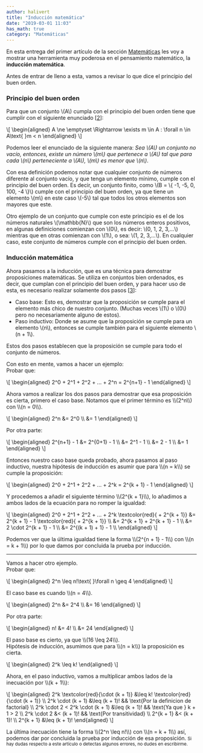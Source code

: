 ```yaml
---
author: halivert
title: "Inducción matemática"
date: "2019-03-01 11:03"
has_math: true
category: "Matemáticas"
---
```


En esta entrega del primer artículo de la sección [Matemáticas][1] les voy a
mostrar una herramienta muy poderosa en el pensamiento matemático, la
**inducción matemática**.

<!--Seguir leyendo-->

Antes de entrar de lleno a esta, vamos a revisar lo que dice el principio del
buen orden.

### Principio del buen orden
Para que un conjunto \\(A\\) cumpla con el principio del buen orden tiene que
cumplir con el siguiente enunciado \[[2][2]\]:
<p class="equation">
\[
\begin{aligned}
A \ne \emptyset \Rightarrow \exists m \in A : \forall n \in A\text{ }m < n
\end{aligned}
\]
</p>

Podemos leer el enunciado de la siguiente manera: _Sea \\(A\\) un conjunto no
vacío, entonces, existe un número \\(m\\) que pertenece a \\(A\\) tal que para
cada \\(n\\) perteneciente a \\(A\\), \\(m\\) es menor que \\(n\\)_.

Con esa definición podemos notar que cualquier conjunto de números diferente al
conjunto vacío, y que tenga un elemento mínimo, cumple con el principio del buen
orden. Es decir, un conjunto finito, como \\(B = \\{ -1, -5, 0, 100, -4 \\}\\)
cumple con el principio del buen orden, ya que tiene un elemento \\(m\\) en este
caso \\(-5\\) tal que todos los otros elementos son mayores que este.

Otro ejemplo de un conjunto que cumple con este principio es el de los números
naturales \\(\mathbb{N}\\) que son los números enteros positivos, en algunas
definiciones comienzan con \\(0\\), es decir: \\(0, 1, 2, 3,...\\) mientras que
en otras comienzan con \\(1\\), o sea: \\(1, 2, 3,...\\). En cualquier caso, este
conjunto de números cumple con el principio del buen orden.

### Inducción matemática
Ahora pasamos a la inducción, que es una técnica para demostrar proposiciones
matemáticas. Se utiliza en conjuntos bien ordenados, es decir, que cumplan con
el principio del buen orden, y para hacer uso de esta, es necesario
realizar solamente dos pasos \[[3][3]\]:
- Caso base: Esto es, demostrar que la proposición se cumple para el elemento
más chico de nuestro conjunto. (Muchas veces \\(1\\) o \\(0\\) pero no
necesariamente alguno de estos).
- Paso inductivo: Donde se asume que la proposición se cumple para un
elemento \\(n\\), entonces se cumple también para el siguiente elemento \\(n +
1\\).

Estos dos pasos establecen que la proposición se cumple para todo el conjunto de
números.

Con esto en mente, vamos a hacer un ejemplo:<br>
Probar que:
<p class="equation">
\[
\begin{aligned}
2^0 + 2^1 + 2^2 + ... + 2^n = 2^{n+1} - 1
\end{aligned}
\]
</p>
Ahora vamos a realizar los dos pasos para demostrar que esa proposición es
cierta, primero el caso base. Notamos que el primer término es \\(2^n\\) con
\\(n = 0\\).
<p class="equation">
\[
\begin{aligned}
2^n &= 2^0 \\
    &= 1
\end{aligned}
\]
</p>
Por otra parte:
<p class="equation">
\[
\begin{aligned}
2^{n+1} - 1 &= 2^{0+1} - 1 \\
            &= 2^1 - 1 \\
            &= 2 - 1 \\
            &= 1
\end{aligned}
\]
</p>
Entonces nuestro caso base queda probado, ahora pasamos al paso inductivo,
nuestra hipótesis de inducción es asumir que para \\(n = k\\) se cumple la
proposición:
<p class="equation">
\[
\begin{aligned}
2^0 + 2^1 + 2^2 + ... + 2^k = 2^{k + 1} - 1
\end{aligned}
\]
</p>
Y procedemos a añadir el siguiente término \\(2^{k + 1}\\), lo añadimos a ambos
lados de la ecuación para no romper la igualdad:
<p class="equation">
\[
\begin{aligned}
2^0 + 2^1 + 2^2 + ... + 2^k \textcolor{red}{ + 2^{k + 1}} &= 2^{k + 1} - 1
\textcolor{red}{ + 2^{k + 1}} \\ 
  &= 2^{k + 1} + 2^{k + 1} - 1 \\ 
  &= 2 \cdot 2^{k + 1} - 1 \\ 
  &= 2^{(k + 1) + 1} - 1 \\ 
\end{aligned}
\]
</p>
Podemos ver que la última igualdad tiene la forma \\(2^{n + 1} - 1\\) con \\(n =
k + 1\\) por lo que damos por concluida la prueba por inducción.

---

Vamos a hacer otro ejemplo.<br>
Probar que:
<p class="equation">
\[
\begin{aligned}
2^n \leq n!\text{ }\forall n \geq 4
\end{aligned}
\]
</p>
El caso base es cuando \\(n = 4\\).
<p class="equation">
\[
\begin{aligned}
2^n &= 2^4 \\
    &= 16
\end{aligned}
\]
</p>
Por otra parte:
<p class="equation">
\[
\begin{aligned}
n!  &= 4! \\
    &= 24
\end{aligned}
\]
</p>
El paso base es cierto, ya que \\(16 \leq 24\\).<br>
Hipótesis de inducción, asumimos que para \\(n = k\\) la proposición es cierta.
<p class="equation">
\[
\begin{aligned}
2^k \leq k!
\end{aligned}
\]
</p>
Ahora, en el paso inductivo, vamos a multiplicar ambos lados de la inecuación
por \\(k + 1\\):
<p class="equation">
\[
\begin{aligned}
2^k \textcolor{red}{\cdot (k + 1)} &\leq k! \textcolor{red}{\cdot (k +
1)} \\
2^k \cdot (k + 1) &\leq (k + 1)! && \text{Por la definicion de factorial} \\
2^k \cdot 2 < 2^k \cdot (k + 1) &\leq (k + 1)! && \text{Ya que } k + 1 > 2 \\
2^k \cdot 2 &< (k + 1)! && \text{Por transitividad} \\
2^{k + 1} &< (k + 1)! \\
2^{k + 1} &\leq (k + 1)!
\end{aligned}
\]
</p>
La última inecuación tiene la forma \\(2^n \leq n!\\) con \\(n = k + 1\\) así,
podemos dar por concluida la prueba por inducción de esa proposición.

<small>
Si hay dudas respecto a este artículo o detectas algunos errores, no dudes en
escribirme.
</small>

[1]: /blog/matematicas
[2]: http://sistemas.fciencias.unam.mx/~erhc/Axioma_supremo.pdf
[3]: http://www.math.harvard.edu/archive/23a_fall_05/Handouts/induction.pdf
